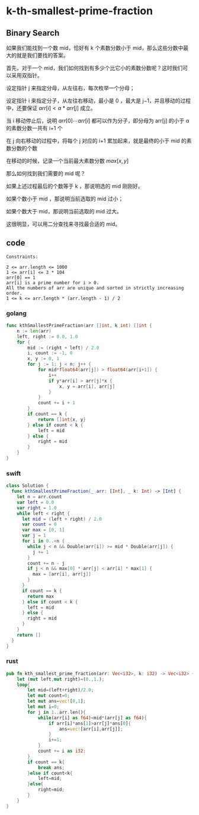 # k-th-smallest-prime-fraction

## Binary Search

如果我们能找到一个数 mid，恰好有 k 个素数分数小于 mid，那么这些分数中最大的就是我们要找的答案。

首先，对于一个 mid，我们如何找到有多少个比它小的素数分数呢？这时我们可以采用双指针。

设定指针 j 来指定分母，从左往右，每次枚举一个分母；

设定指针 i 来指定分子，从左往右移动，最小是 0 ，最大是 j−1，并且移动的过程中，还要保证 $arr[i]<\alpha * arr[j]$ 成立。

当 i 移动停止后，说明 $arr[0]\cdots arr[i]$ 都可以作为分子，即分母为 arr[j] 的小于 α 的素数分数一共有 i+1 个

在 j 向右移动的过程中，将每个 j 对应的 i+1 累加起来，就是最终的小于 mid 的素数分数的个数

在移动的时候，记录一个当前最大素数分数 $max[x,y]$

那么如何找到我们需要的 mid 呢？

如果上述过程最后的个数等于 k ，那说明选的 mid 刚刚好。

如果个数小于 mid ，那说明当前选取的 mid 过小；

如果个数大于 mid，那说明当前选取的 mid 过大。

这很明显，可以用二分查找来寻找最合适的 mid。


## code
```
Constraints:

2 <= arr.length <= 1000
1 <= arr[i] <= 3 * 104
arr[0] == 1
arr[i] is a prime number for i > 0.
All the numbers of arr are unique and sorted in strictly increasing order.
1 <= k <= arr.length * (arr.length - 1) / 2
```

### golang

```go
func kthSmallestPrimeFraction(arr []int, k int) []int {
    n := len(arr)
    left, right := 0.0, 1.0
    for {
        mid := (right + left) / 2.0
        i, count := -1, 0
        x, y := 0, 1
        for j := 1; j < n; j++ {
            for mid*float64(arr[j]) > float64(arr[i+1]) {
                i++
                if y*arr[i] > arr[j]*x {
                    x, y = arr[i], arr[j]
                }
            }
            count += i + 1
        }
        if count == k {
            return []int{x, y}
        } else if count < k {
            left = mid
        } else {
            right = mid
        }
    }
}

```

### swift

```swift
class Solution {
  func kthSmallestPrimeFraction(_ arr: [Int], _ k: Int) -> [Int] {
    let n = arr.count
    var left = 0.0
    var right = 1.0
    while left < right {
      let mid = (left + right) / 2.0
      var count = 0
      var max = [0, 1]
      var j = 1
      for i in 0..<n {
        while j < n && Double(arr[i]) >= mid * Double(arr[j]) {
          j += 1
        }
        count += n - j
        if j < n && max[0] * arr[j] < arr[i] * max[1] {
          max = [arr[i], arr[j]]
        }
      }
      if count == k {
        return max
      } else if count < k {
        left = mid
      } else {
        right = mid
      }
    }
    return []
  }
}
```

### rust

```rust
pub fn kth_smallest_prime_fraction(arr: Vec<i32>, k: i32) -> Vec<i32> {
    let (mut left,mut right)=(0.,1.);
    loop{
        let mid=(left+right)/2.0;
        let mut count=0;
        let mut ans=vec![0,1];
        let mut i=0;
        for j in 1..arr.len(){
            while(arr[i] as f64)<mid*(arr[j] as f64){
                if arr[i]*ans[1]>arr[j]*ans[0]{
                    ans=vec![arr[i],arr[j]];
                }
                i+=1;
            }
            count += i as i32;
        }
        if count == k{
            break ans;
        }else if count<k{
            left=mid;
        }else{
            right=mid;
        }
    }
}
```
